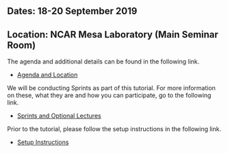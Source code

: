 <!--
.. title: Fall 2019 NCAR Python Tutorial
.. slug: home
.. date: 2019-09-18 08:00:00 UTC-07:00
.. tags: tutorial
.. category: 
.. link: 
.. description: 
.. type: text
-->

## Dates: 18-20 September 2019
## Location: NCAR Mesa Laboratory (Main Seminar Room)

The agenda and additional details can be found in the following link.

- [Agenda and Location](/pages/fall2019/agenda)

We will be conducting Sprints as part of this tutorial.  For
more information on these, what they are and how you can participate,
go to the following link.

- [Sprints and Optional Lectures](/pages/fall2019/sprints)

Prior to the tutorial, please follow the setup instructions
in the following link.

- [Setup Instructions](/pages/fall2019/instructions)
